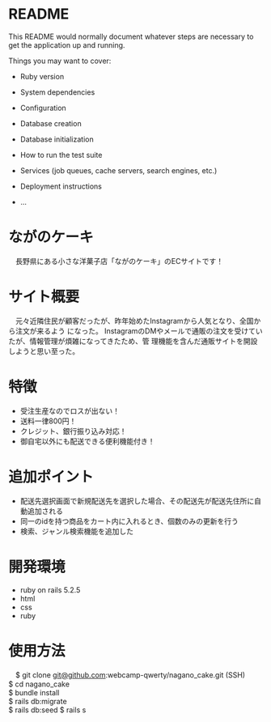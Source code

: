 # README

This README would normally document whatever steps are necessary to get the
application up and running.

Things you may want to cover:

* Ruby version

* System dependencies

* Configuration

* Database creation

* Database initialization

* How to run the test suite

* Services (job queues, cache servers, search engines, etc.)

* Deployment instructions

* ...

# ながのケーキ
　長野県にある小さな洋菓子店「ながのケーキ」のECサイトです！
# サイト概要
　元々近隣住民が顧客だったが、昨年始めたInstagramから人気となり、全国から注文が来るよう
  になった。
  InstagramのDMやメールで通販の注文を受けていたが、情報管理が煩雑になってきたため、管
  理機能を含んだ通販サイトを開設しようと思い至った。
# 特徴
  * 受注生産なのでロスが出ない！
  * 送料一律800円！
  * クレジット、銀行振り込み対応！
  * 御自宅以外にも配送できる便利機能付き！
# 追加ポイント
  * 配送先選択画面で新規配送先を選択した場合、その配送先が配送先住所に自動追加される
  * 同一のidを持つ商品をカート内に入れるとき、個数のみの更新を行う
  * 検索、ジャンル検索機能を追加した
 # 開発環境
  * ruby on rails 5.2.5
  * html
  * css
  * ruby
# 使用方法
　$ git clone git@github.com:webcamp-qwerty/nagano_cake.git (SSH)  
  $ cd nagano_cake  
  $ bundle install  
  $ rails db:migrate  
  $ rails db:seed
  $ rails s
